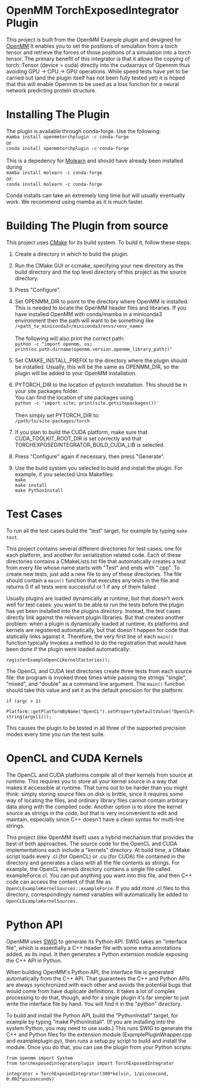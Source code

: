 OpenMM TorchExposedIntegrator Plugin
=====================

This project is built from the OpenMM Example plugin and designed for [OpenMM](https://simtk.org/home/openmm)
It enables you to set the positions of simulation from a torch tensor and retrieve the forces of
those positions of a simulation into a torch tensor.
The primary benefit of this integrator is that it allows the copying of torch::Tensor (device =
cuda) directly into the cudaarrays of Openmm thus avoiding GPU -> CPU -> GPU operations. While
speed tests have yet to be carried out (and the plugin itself has not been fully tested yet) it
is hoped that this will enable Openmm to be used as a loss function for a neural network
predicting protein structure.


Installing The Plugin
===============================

The plugin is available through conda-forge.
Use the following:<br />
`mamba install openmmtorchplugin -c conda-forge` <br />
or <br />
`conda install openmmtorchplugin -c conda-forge` <br /> <br />
This is a depedency for [Molearn](https://github.com/Degiacomi-Lab/molearn) and should have already been installed
during <br /> `mamba install molearn -c conda-forge`<br /> or: <br /> `conda install molearn -c conda-forge` 

Conda installs can take an extremely long time but will usually eventually work. We recommend using mamba as it is 
much faster.

Building The Plugin from source
===============================

This project uses [CMake](http://www.cmake.org) for its build system.  To build it, follow these
steps:

1. Create a directory in which to build the plugin.

2. Run the CMake GUI or ccmake, specifying your new directory as the build directory and the top
level directory of this project as the source directory.

3. Press "Configure".

4. Set OPENMM_DIR to point to the directory where OpenMM is installed.  This is needed to locate
the OpenMM header files and libraries. If you have installed OpenMM with conda/mamba in a miniconda3
environment then the path will want to be something like
`/<path_to_miniconda3>/miniconda3/envs/<env_name>` <br /><br />
The following will also print the correct path: <br />
`python -c "import openmm, os; print(os.path.dirname(openmm.version.openmm_library_path))"`

5. Set CMAKE_INSTALL_PREFIX to the directory where the plugin should be installed.  Usually,
this will be the same as OPENMM_DIR, so the plugin will be added to your OpenMM installation.

6. PYTORCH_DIR to the location of pytorch installation. This should be in your site packages
folder. <br />
You can find the location of site packages using: <br />
`python -c 'import site; print(site.getsitepackages())'` <br /><br />
Then simply set PYTORCH_DIR to: <br /> `/path/to/site-packages/torch`

7. If you plan to build the CUDA platform, make sure that CUDA_TOOLKIT_ROOT_DIR is set correctly
and that TORCHEXPOSEDINTEGRATOR_BUILD_CUDA_LIB is selected.

8. Press "Configure" again if necessary, then press "Generate".

9. Use the build system you selected to build and install the plugin.  For example, if you
selected Unix Makefiles:<br />
`make`<br />
`make install`<br />
`make PythonInstall`


Test Cases
==========

To run all the test cases build the "test" target, for example by typing `make test`.

This project contains several different directories for test cases: one for each platform, and
another for serialization related code.  Each of these directories contains a CMakeLists.txt file
that automatically creates a test from every file whose name starts with "Test" and ends with
".cpp".  To create new tests, just add a new file to any of these directories.  The file should
contain a `main()` function that executes any tests in the file and returns 0 if all tests were
successful or 1 if any of them failed.

Usually plugins are loaded dynamically at runtime, but that doesn't work well for test cases:
you want to be able to run the tests before the plugin has yet been installed into the plugins
directory.  Instead, the test cases directly link against the relevant plugin libraries.  But
that creates another problem: when a plugin is dynamically loaded at runtime, its platforms and
kernels are registered automatically, but that doesn't happen for code that statically links
against it.  Therefore, the very first line of each `main()` function typically invokes a method
to do the registration that _would_ have been done if the plugin were loaded automatically:

    registerExampleOpenCLKernelFactories();

The OpenCL and CUDA test directories create three tests from each source file: the program is
invoked three times while passing the strings "single", "mixed", and "double" as a command line
argument.  The `main()` function should take this value and set it as the default precision for
the platform:

    if (argc > 1)
        Platform::getPlatformByName("OpenCL").setPropertyDefaultValue("OpenCLPrecision", string(argv[1]));

This causes the plugin to be tested in all three of the supported precision modes every time you
run the test suite.


OpenCL and CUDA Kernels
=======================

The OpenCL and CUDA platforms compile all of their kernels from source at runtime.  This
requires you to store all your kernel source in a way that makes it accessible at runtime.  That
turns out to be harder than you might think: simply storing source files on disk is brittle,
since it requires some way of locating the files, and ordinary library files cannot contain
arbitrary data along with the compiled code.  Another option is to store the kernel source as
strings in the code, but that is very inconvenient to edit and maintain, especially since C++
doesn't have a clean syntax for multi-line strings.

This project (like OpenMM itself) uses a hybrid mechanism that provides the best of both
approaches.  The source code for the OpenCL and CUDA implementations each include a "kernels"
directory.  At build time, a CMake script loads every .cl (for OpenCL) or .cu (for CUDA) file
contained in the directory and generates a class with all the file contents as strings.  For
example, the OpenCL kernels directory contains a single file called exampleForce.cl.  You can
put anything you want into this file, and then C++ code can access the content of that file
as `OpenCLExampleKernelSources::exampleForce`.  If you add more .cl files to this directory,
correspondingly named variables will automatically be added to `OpenCLExampleKernelSources`.


Python API
==========

OpenMM uses [SWIG](http://www.swig.org) to generate its Python API.  SWIG takes an "interface
file", which is essentially a C++ header file with some extra annotations added, as its input.
It then generates a Python extension module exposing the C++ API in Python.

When building OpenMM's Python API, the interface file is generated automatically from the C++
API.  That guarantees the C++ and Python APIs are always synchronized with each other and avoids
the potential bugs that would come from have duplicate definitions.  It takes a lot of complex
processing to do that, though, and for a single plugin it's far simpler to just write the
interface file by hand.  You will find it in the "python" directory.

To build and install the Python API, build the "PythonInstall" target, for example by typing
"make PythonInstall".  (If you are installing into the system Python, you may need to use sudo.)
This runs SWIG to generate the C++ and Python files for the extension module
(ExamplePluginWrapper.cpp and exampleplugin.py), then runs a setup.py script to build and
install the module.  Once you do that, you can use the plugin from your Python scripts:

    from openmm import System
    from torchexposedintegratorplugin import TorchExposedIntegrator

    integrator = TorchExposedIntegrator(300*kelvin, 1/picosecond, 0.002*picoseconds)


